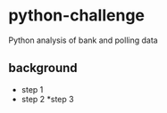 # python-challenge
Python analysis of bank and polling data

## background
* step 1
*   step 2
*step 3